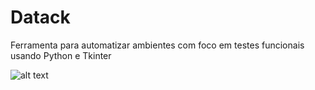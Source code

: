 # Datack
Ferramenta para automatizar ambientes com foco em testes funcionais usando Python e Tkinter

![alt text](https://i.ibb.co/VwNGthy/1.png)
